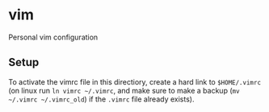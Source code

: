 # vim
Personal vim configuration

## Setup
To activate the vimrc file in this directiory, create a hard link to `$HOME/.vimrc` (on linux run `ln vimrc ~/.vimrc`, and make sure to make a backup (`mv ~/.vimrc ~/.vimrc_old`) if the `.vimrc` file already exists).
